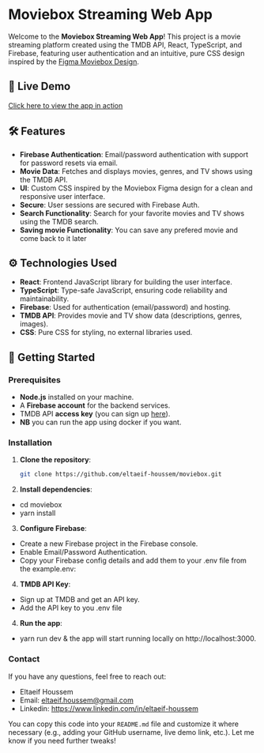 # Moviebox Streaming Web App

Welcome to the **Moviebox Streaming Web App**! This project is a movie streaming platform created using the TMDB API, React, TypeScript, and Firebase, featuring user authentication and an intuitive, pure CSS design inspired by the [Figma Moviebox Design](https://www.figma.com/community/file/1030753090086308330/moviebox).

## 🔗 Live Demo

[Click here to view the app in action](https://movie-box-fa99a.firebaseapp.com/)

## 🛠 Features

- **Firebase Authentication**: Email/password authentication with support for password resets via email.
- **Movie Data**: Fetches and displays movies, genres, and TV shows using the TMDB API.
- **UI**: Custom CSS inspired by the Moviebox Figma design for a clean and responsive user interface.
- **Secure**: User sessions are secured with Firebase Auth.
- **Search Functionality**: Search for your favorite movies and TV shows using the TMDB search.
- **Saving movie Functionality**: You can save any prefered movie and come back to it later

## ⚙️ Technologies Used

- **React**: Frontend JavaScript library for building the user interface.
- **TypeScript**: Type-safe JavaScript, ensuring code reliability and maintainability.
- **Firebase**: Used for authentication (email/password) and hosting.
- **TMDB API**: Provides movie and TV show data (descriptions, genres, images).
- **CSS**: Pure CSS for styling, no external libraries used.

## 🚀 Getting Started

### Prerequisites

- **Node.js** installed on your machine.
- A **Firebase account** for the backend services.
- TMDB API **access key** (you can sign up [here](https://www.themoviedb.org/documentation/api)).
- **NB** you can run the app using docker if you want.

### Installation

1. **Clone the repository**:

   ```bash
   git clone https://github.com/eltaeif-houssem/moviebox.git
   ```

2. **Install dependencies**:

- cd moviebox
- yarn install

3. **Configure Firebase**:

- Create a new Firebase project in the Firebase console.
- Enable Email/Password Authentication.
- Copy your Firebase config details and add them to your .env file from the example.env:

4. **TMDB API Key**:

- Sign up at TMDB and get an API key.
- Add the API key to you .env file

4. **Run the app**:

- yarn run dev & the app will start running locally on http://localhost:3000.

### Contact

If you have any questions, feel free to reach out:

- Eltaeif Houssem
- Email: eltaeif.houssem@gmail.com
- Linkedin: https://www.linkedin.com/in/eltaeif-houssem

You can copy this code into your `README.md` file and customize it where necessary (e.g., adding your GitHub username, live demo link, etc.). Let me know if you need further tweaks!
